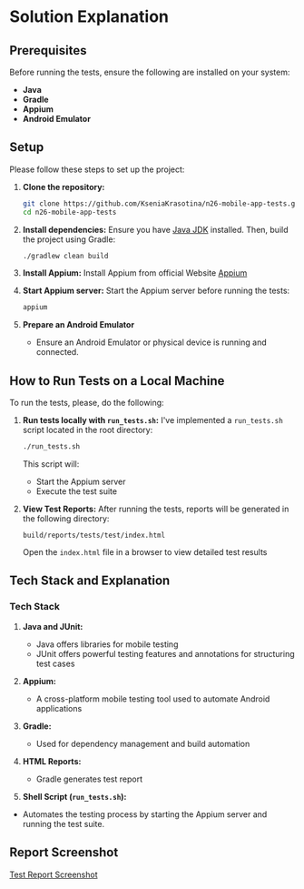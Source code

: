 # Solution Explanation

## Prerequisites

Before running the tests, ensure the following are installed on your system:

- **Java**
- **Gradle**
- **Appium**
- **Android Emulator**

## Setup

Please follow these steps to set up the project:

1. **Clone the repository:**
   ```bash
   git clone https://github.com/KseniaKrasotina/n26-mobile-app-tests.git
   cd n26-mobile-app-tests
   ```

2. **Install dependencies:**
   Ensure you have [Java JDK](https://www.oracle.com/java/technologies/javase-downloads.html) installed. Then, build the project using Gradle:
   ```bash
   ./gradlew clean build
   ```

3. **Install Appium:**
   Install Appium from official Website [Appium](https://appium.io/docs/en/2.15/quickstart/install/)

4. **Start Appium server:**
   Start the Appium server before running the tests:
   ```bash
   appium
   ```

5. **Prepare an Android Emulator**
    - Ensure an Android Emulator or physical device is running and connected.

## How to Run Tests on a Local Machine

To run the tests, please, do the following:

1. **Run tests locally with `run_tests.sh`:**
   I've implemented a `run_tests.sh` script located in the root directory:
   ```bash
   ./run_tests.sh
   ```
   This script will:
    - Start the Appium server
    - Execute the test suite

2. **View Test Reports:**
   After running the tests, reports will be generated in the following directory:
   ```
   build/reports/tests/test/index.html
   ```
   Open the `index.html` file in a browser to view detailed test results

## Tech Stack and Explanation

### Tech Stack

1. **Java and JUnit:**
    - Java offers libraries for mobile testing
    - JUnit offers powerful testing features and annotations for structuring test cases

2. **Appium:**
    - A cross-platform mobile testing tool used to automate Android applications

3. **Gradle:**
    - Used for dependency management and build automation

4. **HTML Reports:**
    - Gradle generates test report

5. **Shell Script (`run_tests.sh`):**
- Automates the testing process by starting the Appium server and running the test suite.

## Report Screenshot

[Test Report Screenshot](./assets/mobile-report.png)
